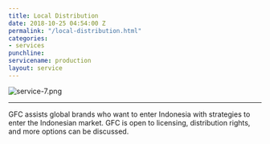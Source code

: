 ```yaml
---
title: Local Distribution
date: 2018-10-25 04:54:00 Z
permalink: "/local-distribution.html"
categories:
- services
punchline: 
servicename: production
layout: service
---
```


![service-7.png](/uploads/service-7.png)

---

GFC assists global brands who want to enter Indonesia with strategies to enter the Indonesian market. GFC is open to licensing, distribution rights, and more options can be discussed.
